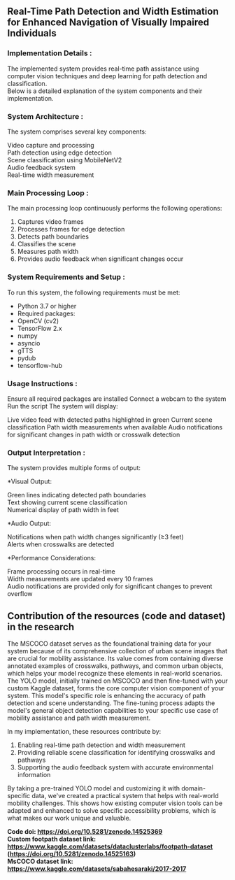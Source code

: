 <h2>Real-Time Path Detection and Width Estimation for Enhanced Navigation of Visually Impaired Individuals</h2>

<h3> Implementation Details :</h3>
The implemented system provides real-time path assistance using computer vision techniques and deep learning for path detection and classification.<br>
Below is a detailed explanation of the system components and their implementation.

<h3>System Architecture :</h3>
The system comprises several key components:<br>

Video capture and processing<br>
Path detection using edge detection<br>
Scene classification using MobileNetV2<br>
Audio feedback system<br>
Real-time width measurement<br>


<h3>Main Processing Loop :</h3>
The main processing loop continuously performs the following operations:<br>

1) Captures video frames<br>
2) Processes frames for edge detection<br>
3) Detects path boundaries<br>
4) Classifies the scene<br>
5) Measures path width<br>
6) Provides audio feedback when significant changes occur<br>

<h3>System Requirements and Setup :</h3>
To run this system, the following requirements must be met:<br>

* Python 3.7 or higher<br>
* Required packages:<br>
* OpenCV (cv2)<br>
* TensorFlow 2.x<br>
* numpy<br>
* asyncio<br>
* gTTS<br>
* pydub<br>
* tensorflow-hub<br>



<h3>Usage Instructions :</h3>

Ensure all required packages are installed
Connect a webcam to the system
Run the script
The system will display:

Live video feed with detected paths highlighted in green
Current scene classification
Path width measurements when available
Audio notifications for significant changes in path width or crosswalk detection



<h3>Output Interpretation :</h3>
The system provides multiple forms of output:<br>

*Visual Output:<br>

Green lines indicating detected path boundaries<br>
Text showing current scene classification<br>
Numerical display of path width in feet<br>


*Audio Output:<br>

Notifications when path width changes significantly (≥3 feet)<br>
Alerts when crosswalks are detected<br>


*Performance Considerations:<br>

Frame processing occurs in real-time<br>
Width measurements are updated every 10 frames<br>
Audio notifications are provided only for significant changes to prevent overflow




<h2>Contribution of the resources (code and dataset) in the research</h2>
The MSCOCO dataset serves as the foundational training data for your system because of its comprehensive collection of urban scene images that are crucial for mobility assistance. Its value comes from containing diverse annotated examples of crosswalks, pathways, and common urban objects, which helps your model recognize these elements in real-world scenarios.
The YOLO model, initially trained on MSCOCO and then fine-tuned with your custom Kaggle dataset, forms the core computer vision component of your system. This model's specific role is enhancing the accuracy of path detection and scene understanding. The fine-tuning process adapts the model's general object detection capabilities to your specific use case of mobility assistance and path width measurement.<br>

In my implementation, these resources contribute by: <br>

1) Enabling real-time path detection and width measurement <br>
2) Providing reliable scene classification for identifying crosswalks and pathways <br>
3) Supporting the audio feedback system with accurate environmental information <br>

By taking a pre-trained YOLO model and customizing it with domain-specific data, we've created a practical system that helps with real-world mobility challenges. This shows how existing computer vision tools can be adapted and enhanced to solve specific accessibility problems, which is what makes our work unique and valuable. <b>

Code doi: https://doi.org/10.5281/zenodo.14525369 <br>
Custom footpath dataset link: https://www.kaggle.com/datasets/dataclusterlabs/footpath-dataset (https://doi.org/10.5281/zenodo.14525163) <br>
MsCOCO dataset link: https://www.kaggle.com/datasets/sabahesaraki/2017-2017 
